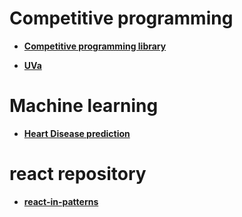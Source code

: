 # Competitive programming

* [**Competitive programming library**](https://github.com/mochow13/competitive-programming-library)

* [**UVa**](https://github.com/morris821028/UVa)
# Machine learning

* [**Heart Disease prediction**](https://github.com/ShubhankarRawat/Heart-Disease-Prediction)


# react repository 

* [**react-in-patterns**](https://github.com/krasimir/react-in-patterns)